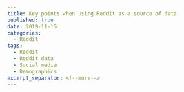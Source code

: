 ```yaml
---
title: Key points when using Reddit as a source of data
published: true
date: 2019-11-15
categories:
  - Reddit
tags:
  - Reddit
  - Reddit data
  - Social media
  - Demographics
excerpt_separator: <!--more-->
---
```

